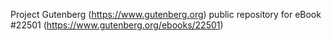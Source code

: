 Project Gutenberg (https://www.gutenberg.org) public repository for eBook #22501 (https://www.gutenberg.org/ebooks/22501)
